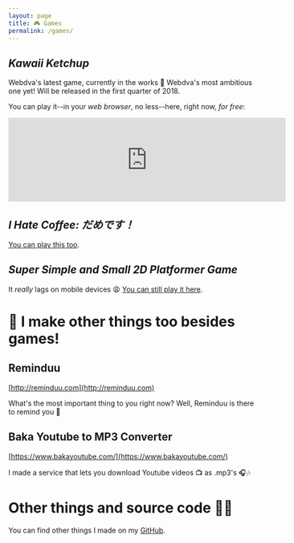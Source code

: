 ```yaml
---
layout: page
title: 🎮 Games
permalink: /games/
---
```


## *Kawaii Ketchup*

Webdva's latest game, currently in the works 🚧 Webdva's most ambitious one yet! Will be released in the first quarter of 2018.

You can play it--in your *web browser*, no less--here, right now, *for free*:

<iframe frameborder="0" src="https://itch.io/embed/193395" width="552" height="167"></iframe>

## *I Hate Coffee: だめです！*

[You can play this too](https://webdva.github.io/I-Hate-Coffee-/public_html/).

## *Super Simple and Small 2D Platformer Game*

It *really* lags on mobile devices 😩 [You can still play it here](https://webdva.github.io/Super-Simple-and-Small-2D-Platformer-Game/public_html/index.html).

# 📢 I make other things too besides games!

## Reminduu

[http://reminduu.com](http://reminduu.com)

What's the most important thing to you right now? Well, Reminduu is there to remind you 📓

## Baka Youtube to MP3 Converter

[https://www.bakayoutube.com/](https://www.bakayoutube.com/)

I made a service that lets you download Youtube videos 📺 as .mp3's 🎧🎶

# Other things and source code 👨‍💻

You can find other things I made on my [GitHub](https://github.com/webDva).